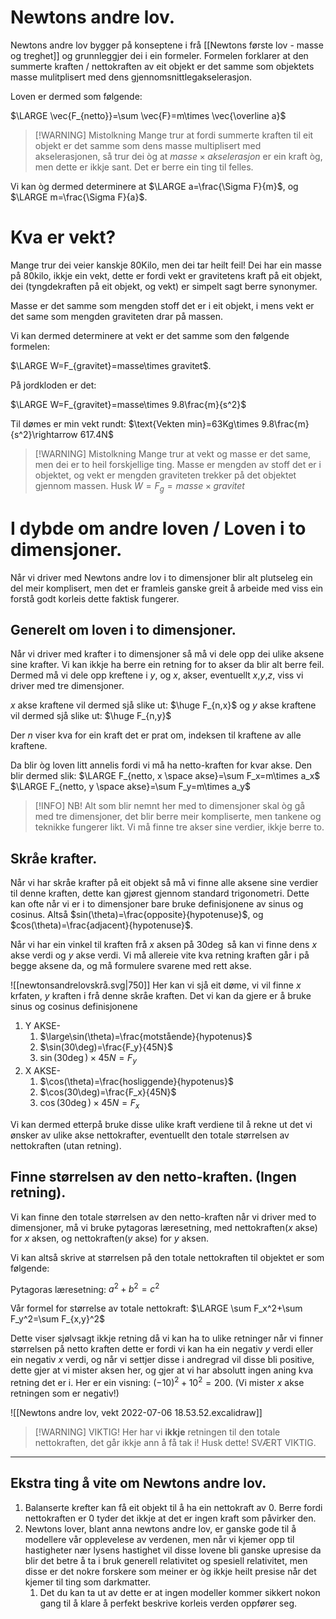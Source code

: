 # Newtons andre lov.

Newtons andre lov bygger på konseptene i frå [[Newtons første lov - masse og treghet]] og grunnleggjer dei i ein formeler. Formelen forklarer at den summerte kraften / nettokraften av eit objekt er det samme som objektets masse mulitplisert med dens gjennomsnittlegakselerasjon.

Loven er dermed som følgende:

$\LARGE \vec{F_{netto}}=\sum \vec{F}=m\times \vec{\overline a}$


>[!WARNING] Mistolkning
>Mange trur at fordi summerte kraften til eit objekt er det samme som dens masse multiplisert med akselerasjonen, så trur dei òg at $masse\times akselerasjon$ er ein kraft òg, men dette er ikkje sant. Det er berre ein ting til felles.

Vi kan òg dermed determinere at $\LARGE a=\frac{\Sigma F}{m}$, og    $\LARGE m=\frac{\Sigma F}{a}$.


# Kva er vekt?
Mange trur dei veier kanskje 80Kilo, men dei tar heilt feil! Dei har ein masse på 80kilo, ikkje ein vekt, dette er fordi vekt er gravitetens kraft på eit objekt, dei (tyngdekraften på eit objekt, og vekt) er simpelt sagt berre synonymer. 

Masse er det samme som mengden stoff det er i eit objekt, i mens vekt er det same som mengden graviteten drar på massen. 


Vi kan dermed determinere at vekt er det samme som den følgende formelen:

$\LARGE W=F_{gravitet}=masse\times gravitet$.

På jordkloden er det:

$\LARGE W=F_{gravitet}=masse\times 9.8\frac{m}{s^2}$

Til dømes er min vekt rundt:
$\text{Vekten min}=63Kg\times 9.8\frac{m}{s^2}\rightarrow 617.4N$

>[!WARNING] Mistolkning
>Mange trur at vekt og masse er det same, men dei er to heil forskjellige ting. Masse er mengden av stoff det er i objektet, og vekt er mengden graviteten trekker på det objektet gjennom massen. Husk $W=F_g=masse\times gravitet$


# I dybde om andre loven / Loven i to dimensjoner.


Når vi driver med Newtons andre lov i to dimensjoner blir alt plutseleg ein del meir komplisert, men det er framleis ganske greit å arbeide med viss ein forstå godt korleis dette faktisk fungerer.

## Generelt om loven i to dimensjoner.
Når vi driver med krafter i to dimensjoner så må vi dele opp dei ulike aksene sine krafter. Vi kan ikkje ha berre ein retning for to akser da blir alt berre feil.
Dermed må vi dele opp kreftene i $y$, og $x$, akser, eventuellt $x$,$y$,$z$, viss vi driver med tre dimensjoner.

$x$ akse kraftene vil dermed sjå slike ut:
$\huge F_{n,x}$
og $y$ akse kraftene vil dermed sjå slike ut:
$\huge F_{n,y}$

Der $n$ viser kva for ein kraft det er prat om, indeksen til kraftene av alle kraftene.

Da blir òg loven litt annelis fordi vi må ha netto-kraften for kvar akse.
Den blir dermed slik:
$\LARGE F_{netto, x \space akse}=\sum F_x=m\times a_x$
$\LARGE F_{netto, y \space akse}=\sum F_y=m\times a_y$

>[!INFO] NB!
> Alt som blir nemnt her med to dimensjoner skal òg gå med tre dimensjoner, det blir berre meir kompliserte, men tankene og teknikke fungerer likt. Vi må finne tre akser sine verdier, ikkje berre to.
## Skråe krafter.
Når vi har skråe krafter på eit objekt så må vi finne alle aksene sine verdier til denne kraften, dette kan gjørest gjennom standard trigonometri. 
Dette kan ofte når vi er i to dimensjoner bare bruke definisjonene av sinus og cosinus.
Altså
$sin(\theta)=\frac{opposite}{hypotenuse}$, og $cos(\theta)=\frac{adjacent}{hypotenuse}$.

Når vi har ein vinkel til kraften frå $x$ aksen på $30\deg$ så kan vi finne dens $x$ akse verdi og $y$ akse verdi. Vi må allereie vite kva retning kraften går i på begge aksene da, og må formulere svarene med rett akse.

![[newtonsandrelovskrå.svg|750]]
Her kan vi sjå eit døme, vi vil finne $x$ krfaten, $y$ kraften i frå denne skråe kraften.
Det vi kan da gjere er å bruke sinus og cosinus definisjonene
1. Y AKSE-
	1. $\large\sin(\theta)=\frac{motstående}{hypotenus}$
	2. $\sin(30\deg)=\frac{F_y}{45N}$
	3. $\sin(30\deg)\times 45N = F_y$
2. X AKSE-
	1. $\cos(\theta)=\frac{hosliggende}{hypotenus}$
	2. $\cos(30\deg)=\frac{F_x}{45N}$
	3. $\cos(30\deg)\times 45N=F_x$

Vi kan dermed etterpå bruke disse ulike kraft verdiene til å rekne ut det vi ønsker av ulike akse nettokrafter, eventuellt den totale størrelsen av nettokraften (utan retning).


## Finne størrelsen av den netto-kraften. (Ingen retning).
Vi kan finne den totale størrelsen av den netto-kraften når vi driver med to dimensjoner, må vi bruke pytagoras læresetning, med nettokraften($x$ akse) for $x$ aksen, og nettokraften($y$ akse) for $y$ aksen. 

Vi kan altså skrive at størrelsen på den totale nettokraften til objektet er som følgende:

Pytagoras læresetning:
$a^2+b^2=c^2$

Vår formel for størrelse av totale nettokraft:
$\LARGE \sum F_x^2+\sum F_y^2=\sum F_{x,y}^2$

Dette viser sjølvsagt ikkje retning då vi kan ha to ulike retninger når vi finner størrelsen på netto kraften dette er fordi vi kan ha ein negativ $y$ verdi eller ein negativ $x$ verdi, og når vi settjer disse i andregrad vil disse bli positive, dette gjer at vi mister aksen her, og gjer at vi har absolutt ingen aning kva retning det er i.
Her er ein visning:
$(-10)^2+10^2=200$. (Vi mister $x$ akse retningen som er negativ!)

![[Newtons andre lov, vekt 2022-07-06 18.53.52.excalidraw]]

>[!WARNING] VIKTIG!
>Her har vi **ikkje** retningen til den totale nettokraften, det går ikkje ann å få tak i!
>Husk dette!
>SVÆRT VIKTIG.




---------------------------

## Ekstra ting å vite om Newtons andre lov.

1. Balanserte krefter kan få eit objekt til å ha ein nettokraft av $0$. Berre fordi nettokraften er $0$ tyder det ikkje at det er ingen kraft som påvirker den.
2. Newtons lover, blant anna newtons andre lov, er ganske gode til å modellere vår opplevelese av verdenen, men når vi kjemer opp til hastigheter nær lysens hastighet vil disse lovene bli ganske upresise da blir det betre å ta i bruk generell relativitet og spesiell relativitet, men disse er det nokre forskere som meiner er òg ikkje heilt presise når det kjemer til ting som darkmatter.
	1. Det du kan ta ut av dette er at ingen modeller kommer sikkert nokon gang til å klare å perfekt beskrive korleis verden oppfører seg.



